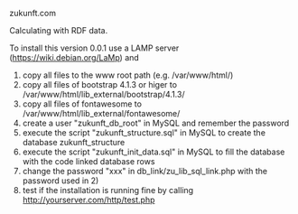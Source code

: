 zukunft.com 

Calculating with RDF data.


To install this version 0.0.1 use a LAMP server (https://wiki.debian.org/LaMp) and
1) copy all files to the www root path (e.g. /var/www/html/)
2) copy all files of bootstrap 4.1.3 or higer to /var/www/html/lib_external/bootstrap/4.1.3/
3) copy all files of fontawesome to /var/www/html/lib_external/fontawesome/
4) create a user "zukunft_db_root" in MySQL and remember the password
5) execute the script "zukunft_structure.sql" in MySQL to create the database zukunft_structure
6) execute the script "zukunft_init_data.sql" in MySQL to fill the database with the code linked database rows
7) change the password "xxx" in db_link/zu_lib_sql_link.php with the password used in 2)
8) test if the installation is running fine by calling http://yourserver.com/http/test.php
